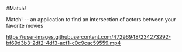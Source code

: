#Match!

Match! -- an application to find an intersection of actors between your favorite movies

https://user-images.githubusercontent.com/47296948/234273292-bf69d3b3-2df2-4df3-acf1-c0c9cac59559.mp4

